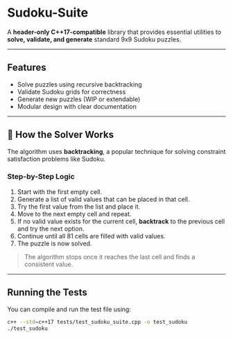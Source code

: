 # Sudoku-Suite

A **header-only C++17-compatible** library that provides essential utilities to **solve, validate, and generate** standard 9x9 Sudoku puzzles.

---

## Features

- Solve puzzles using recursive backtracking  
- Validate Sudoku grids for correctness  
- Generate new puzzles (WIP or extendable)  
- Modular design with clear documentation  

---

## 🔧 How the Solver Works

The algorithm uses **backtracking**, a popular technique for solving constraint satisfaction problems like Sudoku.

### Step-by-Step Logic

1. Start with the first empty cell.  
2. Generate a list of valid values that can be placed in that cell.  
3. Try the first value from the list and place it.  
4. Move to the next empty cell and repeat.  
5. If no valid value exists for the current cell, **backtrack** to the previous cell and try the next option.  
6. Continue until all 81 cells are filled with valid values.  
7. The puzzle is now solved.  
> The algorithm stops once it reaches the last cell and finds a consistent value.

---

## Running the Tests

You can compile and run the test file using:

```bash
c++ --std=c++17 tests/test_sudoku_suite.cpp -o test_sudoku
./test_sudoku
